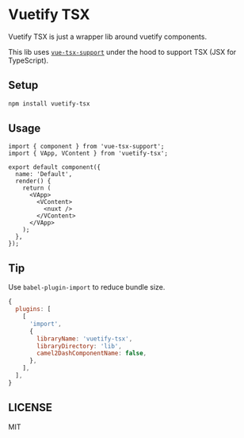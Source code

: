 # Vuetify TSX

Vuetify TSX is just a wrapper lib around vuetify components.

This lib uses [`vue-tsx-support`](https://github.com/wonderful-panda/vue-tsx-support) under the hood to support TSX (JSX for TypeScript).

## Setup

```bash
npm install vuetify-tsx
```

## Usage

```tsx
import { component } from 'vue-tsx-support';
import { VApp, VContent } from 'vuetify-tsx';

export default component({
  name: 'Default',
  render() {
    return (
      <VApp>
        <VContent>
          <nuxt />
        </VContent>
      </VApp>
    );
  },
});
```

## Tip

Use `babel-plugin-import` to reduce bundle size.

```js
{
  plugins: [
    [
      'import',
      {
        libraryName: 'vuetify-tsx',
        libraryDirectory: 'lib',
        camel2DashComponentName: false,
      },
    ],
  ],
}
```

## LICENSE

MIT
